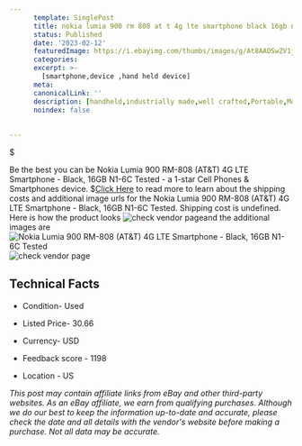 ```yaml
---
      template: SinglePost
      title: nokia lumia 900 rm 808 at t 4g lte smartphone black 16gb n1 6c tested
      status: Published
      date: '2023-02-12'
      featuredImage: https://i.ebayimg.com/thumbs/images/g/At8AAOSwZV1jwgOT/s-l225.jpg
      categories: 
      excerpt: >-
        [smartphone,device ,hand held device]
      meta:
      canonicalLink: ''
      description: [handheld,industrially made,well crafted,Portable,Mobile,Compact,Convenient,Lightweight,Maneuverable,Man-portable,Miniature,Carriable,Hand-held,Light,Holdable,Transportable,Mobile device,Pocket-sized,On-the-go,Wireless,Cordless,Compact size,Convenient size, smartphone,device ,hand held device]
      noindex: false
      
        
---
```

$

Be the best you can be  Nokia Lumia 900 RM-808 (AT&T) 4G LTE Smartphone - Black, 16GB N1-6C Tested - a 1-star Cell Phones & Smartphones device.
$[Click Here](https://www.ebay.com/itm/234859217335?hash=item36aeb341b7%3Ag%3AAt8AAOSwZV1jwgOT&mkevt=1&mkcid=1&mkrid=711-53200-19255-0&campid=%253CePNCampaignId%253E&customid=%253CreferenceId%253E&toolid=10049) to read more to learn about the shipping costs and additional image urls for the Nokia Lumia 900 RM-808 (AT&T) 4G LTE Smartphone - Black, 16GB N1-6C Tested. Shipping cost is undefined. Here is how the product looks ![check vendor page](https://i.ebayimg.com/thumbs/images/g/At8AAOSwZV1jwgOT/s-l225.jpg)and the additional images are![Nokia Lumia 900 RM-808 (AT&T) 4G LTE Smartphone - Black, 16GB N1-6C Tested](https://i.ebayimg.com/images/g/At8AAOSwZV1jwgOT/s-l1600.jpg)![check vendor page](https://origin-galleryplus.ebayimg.com/ws/web/234859217335_2_0_1/225x225.jpg,https://origin-galleryplus.ebayimg.com/ws/web/234859217335_3_0_1/225x225.jpg,https://origin-galleryplus.ebayimg.com/ws/web/234859217335_4_0_1/225x225.jpg,https://origin-galleryplus.ebayimg.com/ws/web/234859217335_5_0_1/225x225.jpg)



 ## Technical Facts 



     
      

 - Condition- Used 


      

 - Listed Price- 30.66 


      

 - Currency- USD 


      

 - Feedback score - 1198 


      

 - Location - US 


      
      

 *_This post may contain affiliate links from eBay and other third-party websites. As an eBay affiliate, we earn from qualifying purchases. Although we do our best to keep the information up-to-date and accurate, please check the date and all details with the vendor's website before making a purchase. Not all data may be accurate._*






